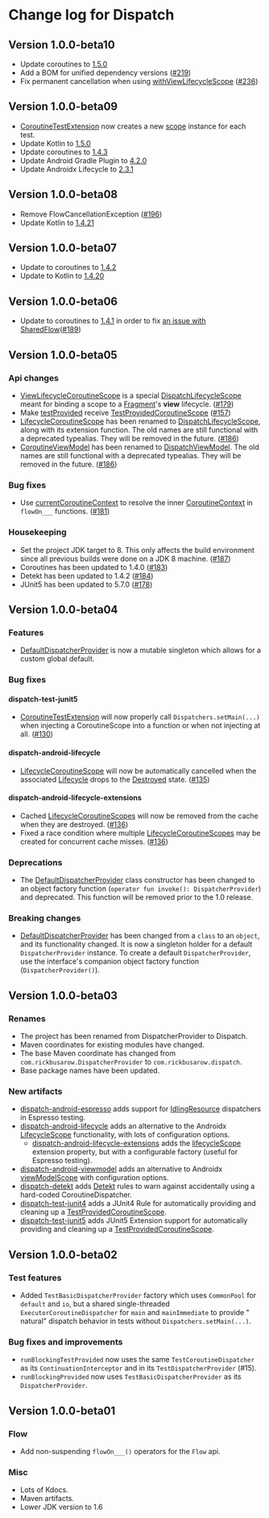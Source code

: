 # Change log for Dispatch

## Version 1.0.0-beta10

* Update coroutines to [1.5.0](https://github.com/Kotlin/kotlinx.coroutines/releases/tag/1.5.0)
* Add a BOM for unified dependency
  versions ([#219](https://github.com/RBusarow/Dispatch/issues/219))
* Fix permanent cancellation when
  using [withViewLifecycleScope] ([#236](https://github.com/RBusarow/Dispatch/issues/236))

## Version 1.0.0-beta09

* [CoroutineTestExtension] now creates a new [scope][CoroutineTestExtension.scope] instance for each
  test.
* Update Kotlin to [1.5.0](https://github.com/JetBrains/kotlin/releases/tag/v1.5.0)
* Update coroutines to [1.4.3](https://github.com/Kotlin/kotlinx.coroutines/releases/tag/1.4.3)
* Update Android Gradle Plugin
  to [4.2.0](https://developer.android.com/studio/releases/gradle-plugin#4-2-0)
* Update Androidx Lifecycle
  to [2.3.1](https://developer.android.com/jetpack/androidx/releases/lifecycle#version_231_2)

## Version 1.0.0-beta08

* Remove FlowCancellationException ([#196](https://github.com/RBusarow/Dispatch/issues/196))
* Update Kotlin to [1.4.21](https://github.com/JetBrains/kotlin/blob/master/ChangeLog.md#1421)

## Version 1.0.0-beta07

* Update to coroutines to [1.4.2](https://github.com/Kotlin/kotlinx.coroutines/releases/tag/1.4.2)
* Update to Kotlin to [1.4.20](https://github.com/JetBrains/kotlin/blob/master/ChangeLog.md#1420)

## Version 1.0.0-beta06

* Update to coroutines to [1.4.1](https://github.com/Kotlin/kotlinx.coroutines/releases/tag/1.4.1)
  in order to
  fix [an issue with SharedFlow](https://github.com/Kotlin/kotlinx.coroutines/pull/2359)([#189](https://github.com/RBusarow/Dispatch/issues/189))

## Version 1.0.0-beta05

### Api changes

* [ViewLifecycleCoroutineScope] is a special [DispatchLifecycleScope] meant for binding a scope to
  a [Fragment]'s **view** lifecycle. ([#179](https://github.com/RBusarow/Dispatch/issues/179))
* Make [testProvided]
  receive [TestProvidedCoroutineScope] ([#157](https://github.com/RBusarow/Dispatch/issues/157))
* [LifecycleCoroutineScope] has been renamed to [DispatchLifecycleScope], along with its extension
  function. The old names are still functional with a deprecated typealias. They will be removed in
  the future. ([#186](https://github.com/RBusarow/Dispatch/pull/186))
* [CoroutineViewModel] has been renamed to [DispatchViewModel]. The old names are still functional
  with a deprecated typealias. They will be removed in the
  future. ([#186](https://github.com/RBusarow/Dispatch/pull/186))

### Bug fixes

* Use [currentCoroutineContext] to resolve the inner [CoroutineContext] in `flowOn___`
  functions. ([#181](https://github.com/RBusarow/Dispatch/issues/181))

### Housekeeping

* Set the project JDK target to 8. This only affects the build environment since all previous builds
  were done on a JDK 8 machine. ([#187](https://github.com/RBusarow/Dispatch/pull/187))
* Coroutines has been updated to 1.4.0 ([#183](https://github.com/RBusarow/Dispatch/pull/183))
* Detekt has been updated to 1.4.2 ([#184](https://github.com/RBusarow/Dispatch/pull/184))
* JUnit5 has been updated to 5.7.0 ([#178](https://github.com/RBusarow/Dispatch/pull/178))

## Version 1.0.0-beta04

### Features

* [DefaultDispatcherProvider] is now a mutable singleton which allows for a custom global default.

### Bug fixes

#### dispatch-test-junit5

* [CoroutineTestExtension] will now properly call `Dispatchers.setMain(...)` when injecting a
  CoroutineScope into a function or when not injecting at all.
  ([#130](https://github.com/RBusarow/Dispatch/issues/130))

#### dispatch-android-lifecycle

* [LifecycleCoroutineScope] will now be automatically cancelled when the
  associated [Lifecycle][Android Lifecycle] drops to the [Destroyed][Android Lifecycle] state.
  ([#135](https://github.com/RBusarow/Dispatch/issues/135))

#### dispatch-android-lifecycle-extensions

* Cached [LifecycleCoroutineScopes][LifecycleCoroutineScope] will now be removed from the cache when
  they are destroyed. ([#136](https://github.com/RBusarow/Dispatch/issues/136))
* Fixed a race condition where multiple [LifecycleCoroutineScopes][LifecycleCoroutineScope] may be
  created for concurrent cache misses. ([#136](https://github.com/RBusarow/Dispatch/issues/136))

### Deprecations

* The [DefaultDispatcherProvider] class constructor has been changed to an object factory function
  (`operator fun invoke(): DispatcherProvider`) and deprecated. This function will be removed prior
  to the 1.0 release.

### Breaking changes

* [DefaultDispatcherProvider] has been changed from a `class` to an `object`, and its functionality
  changed. It is now a singleton holder for a default `DispatcherProvider` instance. To create a
  default `DispatcherProvider`, use the interface's companion object factory function
  (`DispatcherProvider()`).

## Version 1.0.0-beta03

### Renames

* The project has been renamed from DispatcherProvider to Dispatch.
* Maven coordinates for existing modules have changed.
* The base Maven coordinate has changed from `com.rickbusarow.DispatcherProvider`
  to `com.rickbusarow.dispatch`.
* Base package names have been updated.

### New artifacts

* [dispatch-android-espresso] adds support for [IdlingResource] dispatchers in Espresso testing.
* [dispatch-android-lifecycle] adds an alternative to the
  Androidx [LifecycleScope][androidx-lifecycleScope] functionality, with lots of configuration
  options.
    * [dispatch-android-lifecycle-extensions] adds the [lifecycleScope] extension property, but with
      a configurable factory (useful for Espresso testing).
* [dispatch-android-viewmodel] adds an alternative to Androidx [viewModelScope] with configuration
  options.
* [dispatch-detekt] adds [Detekt] rules to warn against accidentally using a hard-coded
  CoroutineDispatcher.
* [dispatch-test-junit4] adds a JUnit4 Rule for automatically providing and cleaning up
  a [TestProvidedCoroutineScope].
* [dispatch-test-junit5] adds JUnit5 Extension support for automatically providing and cleaning up
  a [TestProvidedCoroutineScope].

## Version 1.0.0-beta02

### Test features

* Added `TestBasicDispatcherProvider` factory which uses `CommonPool` for `default` and `io`, but a
  shared single-threaded `ExecutorCoroutineDispatcher` for `main` and `mainImmediate` to provide "
  natural" dispatch behavior in tests without `Dispatchers.setMain(...)`.

### Bug fixes and improvements

* `runBlockingTestProvided` now uses the same `TestCoroutineDispatcher` as
  its `ContinuationInterceptor` and in its `TestDispatcherProvider` (#15).
* `runBlockingProvided` now uses `TestBasicDispatcherProvider` as its `DispatcherProvider`.

## Version 1.0.0-beta01

### Flow

* Add non-suspending `flowOn___()` operators for the `Flow` api.

### Misc

* Lots of Kdocs.
* Maven artifacts.
* Lower JDK version to 1.6

[DefaultDispatcherProvider]: https://rbusarow.github.io/Dispatch/api/dispatch-core/dispatch.core/-default-dispatcher-provider/index.html


[testProvided]: https://rbusarow.github.io/Dispatch/api/dispatch-test/dispatch.test/test-provided.html

[TestProvidedCoroutineScope]: https://rbusarow.github.io/Dispatch/api/dispatch-test/dispatch.test/-test-provided-coroutine-scope/index.html


[CoroutineTestExtension]: https://rbusarow.github.io/Dispatch/api/dispatch-test-junit5/dispatch.test/-coroutine-test-extension/index.html

[CoroutineTestExtension.scope]: https://rbusarow.github.io/Dispatch/api/dispatch-test-junit5/dispatch.test/-coroutine-test-extension/index.html#dispatch.test/CoroutineTestExtension/scope/#/PointingToDeclaration/


[ViewLifecycleCoroutineScope]: https://rbusarow.github.io/Dispatch/api/dispatch-android-lifecycle/dispatch.android.lifecycle/-view-lifecycle-coroutine-scope/index.html

[DispatchLifecycleScope]: https://rbusarow.github.io/Dispatch/api/dispatch-android-lifecycle/dispatch.android.lifecycle/-dispatch-lifecycle-scope/index.html

[LifecycleCoroutineScope]: https://rbusarow.github.io/Dispatch/api/dispatch-android-lifecycle/dispatch.android.lifecycle/index.html#dispatch.android.lifecycle/LifecycleCoroutineScope//PointingToDeclaration/


[withViewLifecycleScope]: https://rbusarow.github.io/Dispatch/api/dispatch-android-lifecycle-extensions/dispatch.android.lifecycle/with-view-lifecycle-scope.html

[lifecycleScope]: https://rbusarow.github.io/Dispatch/api/dispatch-android-lifecycle-extensions/dispatch.android.lifecycle/index.html#dispatch.android.lifecycle/lifecycleScope/androidx.lifecycle.LifecycleOwner#/PointingToDeclaration/


[CoroutineViewModel]: https://rbusarow.github.io/Dispatch/api/dispatch-android-viewmodel/dispatch.android.viewmodel/index.html#dispatch.android.viewmodel/CoroutineViewModel//PointingToDeclaration/

[DispatchViewModel]: https://rbusarow.github.io/Dispatch/api/dispatch-android-viewmodel/dispatch.android.viewmodel/-dispatch-view-model/index.html

[viewModelScope]: https://rbusarow.github.io/Dispatch/api/dispatch-android-viewmodel/dispatch.android.viewmodel/-dispatch-view-model/index.html#dispatch.android.viewmodel/DispatchViewModel/viewModelScope/#/PointingToDeclaration/

[Fragment]: https://developer.android.com/reference/androidx/fragment/app/Fragment

[Android Lifecycle]: https://developer.android.com/reference/androidx/lifecycle/Lifecycle.html

[androidx-lifecycleScope]: https://cs.android.com/androidx/platform/frameworks/support/+/androidx-master-dev:lifecycle/lifecycle-runtime-ktx/src/main/java/androidx/lifecycle/Lifecycle.kt;l=44

[Detekt]: https://github.com/detekt/detekt

[dispatch-android-espresso]: https://rbusarow.github.io/Dispatch/api/dispatch-android-espresso/dispatch.android.espresso/index.html

[dispatch-android-lifecycle-extensions]: https://rbusarow.github.io/Dispatch/api/dispatch-android-lifecycle-extensions/dispatch.android.lifecycle/index.html

[dispatch-android-lifecycle]: https://rbusarow.github.io/Dispatch/api/dispatch-android-lifecycle/dispatch.android.lifecycle/index.html

[dispatch-android-viewmodel]: https://rbusarow.github.io/Dispatch/api/dispatch-android-viewmodel/dispatch.android.viewmodel/index.html

[dispatch-detekt]: https://rbusarow.github.io/Dispatch/api/dispatch-detekt/dispatch.detekt/index.html

[dispatch-test]: https://rbusarow.github.io/Dispatch/api/dispatch-test/dispatch.test/index.html

[dispatch-test-junit4]: https://rbusarow.github.io/Dispatch/api/dispatch-test-junit4/dispatch.test/index.html

[dispatch-test-junit5]: https://rbusarow.github.io/Dispatch/api/dispatch-test-junit4/dispatch.test/index.html

[IdlingResource]: https://developer.android.com/training/testing/espresso/idling-resource

[CoroutineContext]: https://kotlinlang.org/api/latest/jvm/stdlib/kotlin.coroutines/-coroutine-context/

[currentCoroutineContext]: https://kotlin.github.io/kotlinx.coroutines/kotlinx-coroutines-core/kotlinx.coroutines/current-coroutine-context
